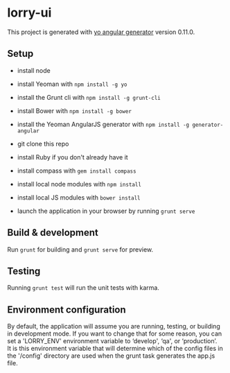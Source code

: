 # lorry-ui

This project is generated with [yo angular generator](https://github.com/yeoman/generator-angular)
version 0.11.0.

## Setup
* install node
* install Yeoman with `npm install -g yo`
* install the Grunt cli with `npm install -g grunt-cli`
* install Bower with `npm install -g bower`
* install the Yeoman AngularJS generator with `npm install -g generator-angular`
  
* git clone this repo
* install Ruby if you don't already have it
* install compass with `gem install compass`
* install local node modules with `npm install`
* install local JS modules with `bower install`

* launch the application in your browser by running `grunt serve`

## Build & development

Run `grunt` for building and `grunt serve` for preview.

## Testing

Running `grunt test` will run the unit tests with karma.

## Environment configuration

By default, the application will assume you are running, testing, or building in development mode.  If you want to 
change that for some reason, you can set a 'LORRY_ENV' environment variable to ‘develop', ‘qa', or ‘production’.  
It is this environment variable that will determine which of the config files in the '/config' directory are used when 
the grunt task generates the app.js file.
